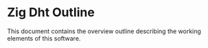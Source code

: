 Zig Dht Outline
===============
This document contains the overview outline describing the working elements of this software.

